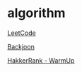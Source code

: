 # algorithm

[LeetCode](https://leetcode.com/)

[Backjoon](https://github.com/souljungkim/algorithm_study/tree/master/src/main/java/algorithm/example/backjoon)

[HakkerRank - WarmUp](https://github.com/souljungkim/algorithm_study/tree/master/src/main/java/algorithm/example/hackerrank)

